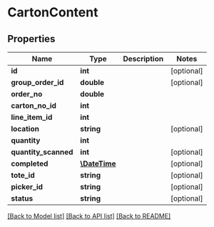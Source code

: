 # CartonContent

## Properties
Name | Type | Description | Notes
------------ | ------------- | ------------- | -------------
**id** | **int** |  | [optional] 
**group_order_id** | **double** |  | [optional] 
**order_no** | **double** |  | 
**carton_no_id** | **int** |  | 
**line_item_id** | **int** |  | 
**location** | **string** |  | [optional] 
**quantity** | **int** |  | 
**quantity_scanned** | **int** |  | [optional] 
**completed** | [**\DateTime**](\DateTime.md) |  | [optional] 
**tote_id** | **string** |  | [optional] 
**picker_id** | **string** |  | [optional] 
**status** | **string** |  | [optional] 

[[Back to Model list]](../README.md#documentation-for-models) [[Back to API list]](../README.md#documentation-for-api-endpoints) [[Back to README]](../README.md)


